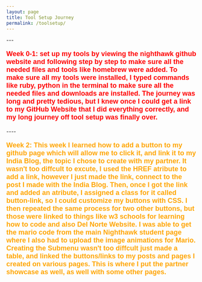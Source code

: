 ```yaml
---
layout: page
title: Tool Setup Journey
permalink: /toolsetup/
--- 
```


<html>
<body>
---
<p style="font-size:90%; color: Red; font: bold 18px Arial, sans-serif;">Week 0-1: set up my tools by viewing the nighthawk github website and following step by step to make sure all the needed files and tools like homebrew were added. To make sure all my tools were installed, I typed commands like ruby, python in the terminal to make sure all the needed files and downloads are installed. The journey was long and pretty tedious, but I knew once I could get a link to my GitHub Website that I did everything correctly, and my long journey off tool setup was finally over. </p>
----
 
 <p style="font-size:90%; color: Orange; font: bold 18px Arial, sans-serif;">Week 2: This week I learned how to add a button to my github page which will allow me to click it, and link it to my India Blog, the topic I chose to create with my partner. It wasn't too diffcult to excute, I used the HREF atribute to add a link, however I just made the link, connect to the post I made with the India Blog. Then, once I got the link and added an atribute, I assigned a class for it called button-link, so I could customize my buttons with CSS. I then repeated the same process for two other buttons, but those were linked to things like w3 schools for learning how to code and also Del Norte Website. I was able to get the mario code from the main Nighthawk student page where I also had to upload the image animations for Mario. Creating the Submenu wasn't too diffcult just made a table, and linked the buttons/links to my posts and pages I created on various pages. This is where I put the partner showcase as well, as well with some other pages.  </p>


</body>
</html>